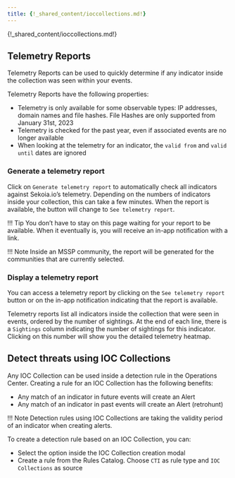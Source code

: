 ```yaml
---
title: {!_shared_content/ioccollections.md!}
---
```


{!_shared_content/ioccollections.md!}

## Telemetry Reports

Telemetry Reports can be used to quickly determine if any indicator inside the collection was seen within your events.

Telemetry Reports have the following properties:

- Telemetry is only available for some observable types: IP addresses, domain names and file hashes. File Hashes are only supported from January 31st, 2023
- Telemetry is checked for the past year, even if associated events are no longer available
- When looking at the telemetry for an indicator, the `valid from` and `valid until` dates are ignored

### Generate a telemetry report

Click on `Generate telemetry report` to automatically check all indicators against Sekoia.io’s telemetry. Depending on the numbers of indicators inside your collection, this can take a few minutes. When the report is available, the button will change to `See telemetry report`.

!!! Tip
    You don’t have to stay on this page waiting for your report to be available. When it eventually is, you will receive an in-app notification with a link.

!!! Note
    Inside an MSSP community, the report will be generated for the communities that are currently selected.

### Display a telemetry report

You can access a telemetry report by clicking on the `See telemetry report` button or on the in-app notification indicating that the report is available.

Telemetry reports list all indicators inside the collection that were seen in events, ordered by the number of sightings. At the end of each line, there is a `Sightings` column indicating the number of sightings for this indicator. Clicking on this number will show you the detailed telemetry heatmap.

## Detect threats using IOC Collections

Any IOC Collection can be used inside a detection rule in the Operations Center. Creating a rule for an IOC Collection has the following benefits:

- Any match of an indicator in future events will create an Alert
- Any match of an indicator in past events will create an Alert (retrohunt)

!!! Note 
    Detection rules using IOC Collections are taking the validity period of an indicator when creating alerts.

To create a detection rule based on an IOC Collection, you can:

- Select the option inside the IOC Collection creation modal
- Create a rule from the Rules Catalog. Choose `CTI` as rule type and `IOC Collections` as source
